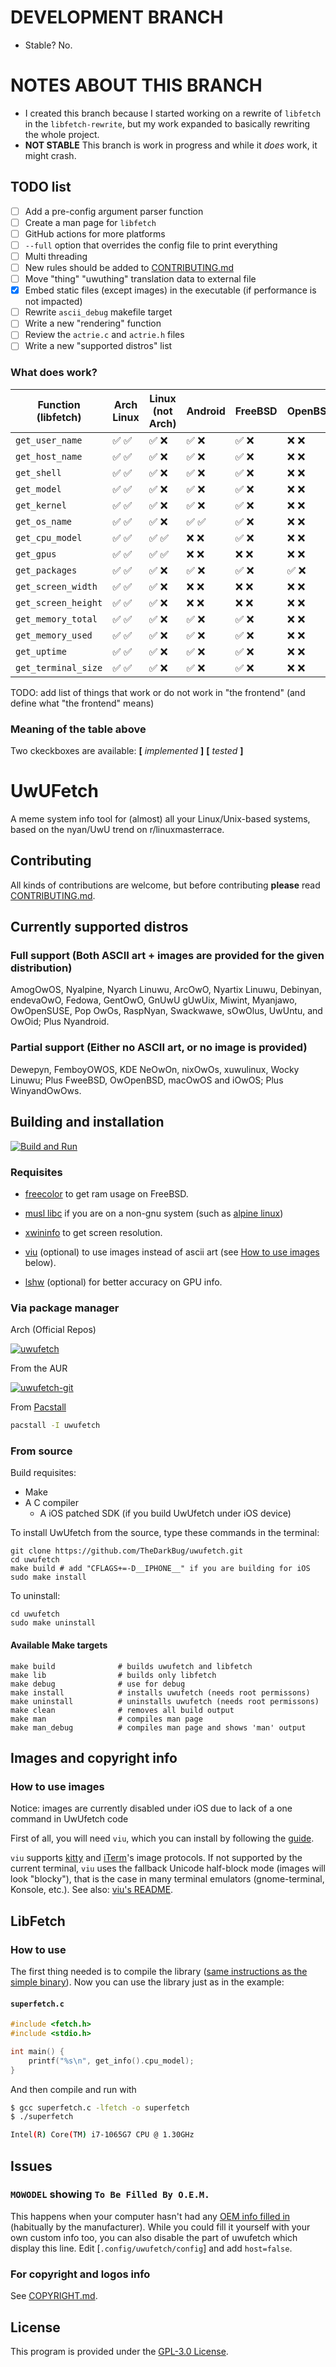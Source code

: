 # DEVELOPMENT BRANCH
- Stable? No.

# NOTES ABOUT THIS BRANCH
- I created this branch because I started working on a rewrite of `libfetch` in the `libfetch-rewrite`, but my work expanded to basically rewriting the whole project.
- **NOT STABLE** This branch is work in progress and while it *does* work, it might crash.

## TODO list
- [ ] Add a pre-config argument parser function
- [ ] Create a man page for `libfetch`
- [ ] GitHub actions for more platforms
- [ ] `--full` option that overrides the config file to print everything
- [ ] Multi threading
- [ ] New rules should be added to [CONTRIBUTING.md](/CONTRIBUTING.md)
- [ ] Move "thing" "uwuthing" translation data to external file
- [x] Embed static files (except images) in the executable (if performance is not impacted)
- [ ] Rewrite `ascii_debug` makefile target
- [ ] Write a new "rendering" function
- [ ] Review the `actrie.c` and `actrie.h` files
- [ ] Write a new "supported distros" list

### What does work?
| Function (libfetch) | Arch Linux | Linux (not Arch) | Android | FreeBSD | OpenBSD | MacOS | Windows |
|---|---|---|---|---|---|---|---|
|`get_user_name`|✅ ✅|✅ ❌|✅ ❌|✅ ❌|❌ ❌|❌ ❌|✅ ❌|
|`get_host_name`|✅ ✅|✅ ❌|✅ ❌|✅ ❌|❌ ❌|❌ ❌|✅ ❌|
|`get_shell`|✅ ✅|✅ ❌|✅ ❌|✅ ❌|❌ ❌|❌ ❌|✅ ❌|
|`get_model`|✅ ✅|✅ ❌|✅ ❌|✅ ❌|❌ ❌|❌ ❌|✅ ❌|
|`get_kernel`|✅ ✅|✅ ❌|✅ ❌|✅ ❌|❌ ❌|❌ ❌|✅ ❌|
|`get_os_name`|✅ ✅|✅ ❌|✅ ✅|✅ ❌|❌ ❌|❌ ❌|✅ ✅|
|`get_cpu_model`|✅ ✅|✅ ✅|❌ ❌|✅ ❌|❌ ❌|❌ ❌|✅ ❌|
|`get_gpus`|✅ ✅|✅ ✅|❌ ❌|❌ ❌|❌ ❌|❌ ❌|✅ ✅|
|`get_packages`|✅ ✅|✅ ❌|✅ ❌|✅ ❌|✅ ❌|✅ ❌|❌ ❌|
|`get_screen_width`|✅ ✅|✅ ❌|❌ ❌|❌ ❌|❌ ❌|❌ ❌|✅ ✅|
|`get_screen_height`|✅ ✅|✅ ❌|❌ ❌|❌ ❌|❌ ❌|❌ ❌|✅ ✅|
|`get_memory_total`|✅ ✅|✅ ❌|✅ ❌|✅ ❌|❌ ❌|❌ ❌|✅ ❌|
|`get_memory_used`|✅ ✅|✅ ❌|✅ ❌|✅ ❌|❌ ❌|❌ ❌|✅ ❌|
|`get_uptime`|✅ ✅|✅ ❌|✅ ❌|✅ ❌|❌ ❌|❌ ❌|✅ ❌|
|`get_terminal_size`|✅ ✅|✅ ❌|✅ ❌|✅ ❌|❌ ❌|❌ ❌|✅ ❌|

TODO: add list of things that work or do not work in "the frontend" (and define what "the frontend" means)

### Meaning of the table above
Two ckeckboxes are available: **[** *implemented* **]** **[** *tested* **]**

# UwUFetch

A meme system info tool for (almost) all your Linux/Unix-based systems, based on the nyan/UwU trend on r/linuxmasterrace.


## Contributing

All kinds of contributions are welcome, but before contributing **please** read [CONTRIBUTING.md](/CONTRIBUTING.md).

## Currently supported distros

### Full support (Both ASCII art + images are provided for the given distribution)

AmogOwOS, Nyalpine, Nyarch Linuwu, ArcOwO, Nyartix Linuwu, Debinyan, endevaOwO, Fedowa, GentOwO, GnUwU gUwUix, Miwint, Myanjawo, OwOpenSUSE, Pop OwOs, RaspNyan, Swackwawe, sOwOlus, UwUntu, and OwOid; Plus Nyandroid.

### Partial support (Either no ASCII art, or no image is provided)

Dewepyn, FemboyOWOS, KDE NeOwOn, nixOwOs, xuwulinux, Wocky Linuwu; Plus FweeBSD, OwOpenBSD, macOwOS and iOwOS; Plus WinyandOwOws.

## Building and installation

[![Build and Run](https://github.com/TheDarkBug/uwufetch/actions/workflows/c-cpp.yml/badge.svg)](https://github.com/TheDarkBug/uwufetch/actions/workflows/c-cpp.yml)

### Requisites

- [freecolor](http://www.rkeene.org/oss/freecolor/) to get ram usage on FreeBSD.

- [musl libc](https://musl.libc.org/) if you are on a non-gnu system (such as [alpine linux](https://pkgs.alpinelinux.org/package/edge/main/x86_64/musl-dev))

- [xwininfo](https://github.com/freedesktop/xorg-xwininfo) to get screen resolution.

- [viu](https://github.com/atanunq/viu) (optional) to use images instead of ascii art (see [How to use images](#how-to-use-images) below).

- [lshw](https://github.com/lyonel/lshw) (optional) for better accuracy on GPU info.

### Via package manager

Arch (Official Repos)

[![uwufetch](https://img.shields.io/archlinux/v/community/x86_64/uwufetch?label=uwufetch&logo=arch-linux&style=for-the-badge)](https://archlinux.org/packages/community/x86_64/uwufetch/)


From the AUR

[![uwufetch-git](https://img.shields.io/aur/version/uwufetch-git?color=1793d1&label=uwufetch-git&logo=arch-linux&style=for-the-badge)](https://aur.archlinux.org/packages/uwufetch-git/)

From [Pacstall](https://github.com/pacstall/pacstall#installing)

```bash
pacstall -I uwufetch
```

### From source

Build requisites:

- Make
- A C compiler
  - A iOS patched SDK (if you build UwUfetch under iOS device)

To install UwUfetch from the source, type these commands in the terminal:

```shell
git clone https://github.com/TheDarkBug/uwufetch.git
cd uwufetch
make build # add "CFLAGS+=-D__IPHONE__" if you are building for iOS
sudo make install
```

To uninstall:

```shell
cd uwufetch
sudo make uninstall
```

#### Available Make targets

```shell
make build              # builds uwufetch and libfetch
make lib                # builds only libfetch
make debug              # use for debug
make install            # installs uwufetch (needs root permissons)
make uninstall          # uninstalls uwufetch (needs root permissons)
make clean              # removes all build output
make man                # compiles man page
make man_debug          # compiles man page and shows 'man' output
```

## Images and copyright info

### How to use images

Notice: images are currently disabled under iOS due to lack of a one command in UwUfetch code

First of all, you will need `viu`, which you can install by following the [guide](https://github.com/atanunq/viu#installation).

`viu` supports [kitty](https://github.com/kovidgoyal/kitty) and [iTerm](https://iterm2.com/)'s image protocols.
If not supported by the current terminal, `viu` uses the fallback Unicode half-block mode (images will look "blocky"), that is the case in many terminal emulators (gnome-terminal, Konsole, etc.). See also: [viu's README](https://github.com/atanunq/viu#description).

## LibFetch

### How to use

The first thing needed is to compile the library ([same instructions as the simple binary](https://github.com/TheDarkBug/uwufetch#from-source)).
Now you can use the library just as in the example:

#### **`superfetch.c`**

```c
#include <fetch.h>
#include <stdio.h>

int main() {
    printf("%s\n", get_info().cpu_model);
}
```

And then compile and run with

```bash
$ gcc superfetch.c -lfetch -o superfetch
$ ./superfetch

Intel(R) Core(TM) i7-1065G7 CPU @ 1.30GHz
```

## Issues

### `MOWODEL` showing `To Be Filled By O.E.M.`

This happens when your computer hasn't had any [OEM info filled in](https://www.investopedia.com/terms/o/oem.asp) (habitually by the manufacturer).
While you could fill it yourself with your own custom info too, you can also disable the part of uwufetch which display this line.
Edit [`.config/uwufetch/config`] and add `host=false`.

### For copyright and logos info

See [COPYRIGHT.md](/res/COPYRIGHT.md).

## License

This program is provided under the [GPL-3.0 License](/LICENSE).
